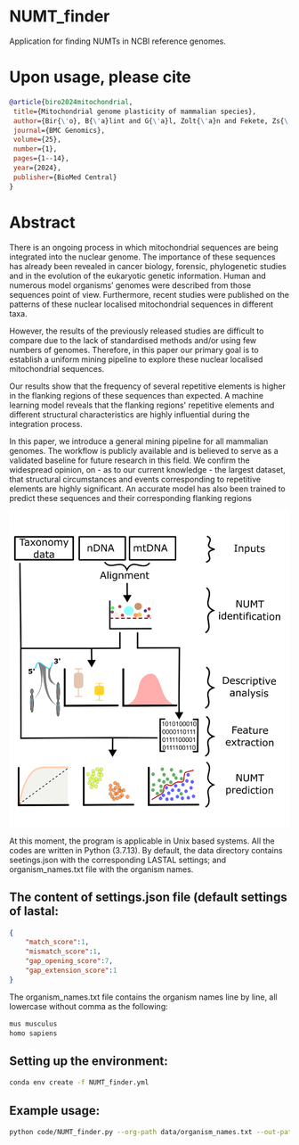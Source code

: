# NUMT_finder
 Application for finding NUMTs in NCBI reference genomes.

 # Upon usage, please cite
 ``` bib
 @article{biro2024mitochondrial,
  title={Mitochondrial genome plasticity of mammalian species},
  author={Bir{\'o}, B{\'a}lint and G{\'a}l, Zolt{\'a}n and Fekete, Zs{\'o}fia and Klecska, Eszter and Hoffmann, Orsolya Ivett},
  journal={BMC Genomics},
  volume={25},
  number={1},
  pages={1--14},
  year={2024},
  publisher={BioMed Central}
}
 ```

 # Abstract
There is an ongoing process in which mitochondrial sequences are being integrated into the nuclear genome. The importance of these sequences has already been revealed in cancer biology, forensic, phylogenetic studies and in the evolution of the eukaryotic genetic information. Human and numerous model organisms’ genomes were described from those sequences point of view. Furthermore, recent studies were published on the patterns of these nuclear localised mitochondrial sequences in different taxa.

However, the results of the previously released studies are difficult to compare due to the lack of standardised methods and/or using few numbers of genomes. Therefore, in this paper our primary goal is to establish a uniform mining pipeline to explore these nuclear localised mitochondrial sequences.

Our results show that the frequency of several repetitive elements is higher in the flanking regions of these sequences than expected. A machine learning model reveals that the flanking regions' repetitive elements and different structural characteristics are highly influential during the integration process.

In this paper, we introduce a general mining pipeline for all mammalian genomes. The workflow is publicly available and is believed to serve as a validated baseline for future research in this field. We confirm the widespread opinion, on - as to our current knowledge - the largest dataset, that structural circumstances and events corresponding to repetitive elements are highly significant. An accurate model has also been trained to predict these sequences and their corresponding flanking regions

![graphical_abstract](/data/fig6.png)

 At this moment, the program is applicable in Unix based systems. All the codes are written in Python (3.7.13). By default, the data directory contains seetings.json with the corresponding LASTAL settings; and organism_names.txt file with the organism names.

The content of settings.json file (default settings of lastal:
---
```json
{
	"match_score":1,
	"mismatch_score":1,
	"gap_opening_score":7,
	"gap_extension_score":1
}
```

The organism_names.txt file contains the organism names line by line, all lowercase without comma as the following:
```txt
mus musculus
homo sapiens
```

 Setting up the environment:
---
```bash
conda env create -f NUMT_finder.yml
```

Example usage:
---
```bash
python code/NUMT_finder.py --org-path data/organism_names.txt --out-path data/
```

